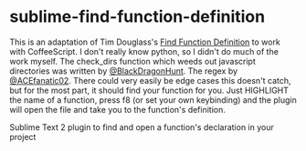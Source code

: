 sublime-find-function-definition
================================

This is an adaptation of Tim Douglass's [Find Function Definition](https://github.com/timdouglas/sublime-find-function-definition) to work with CoffeeScript. I don't really know python, so I didn't do much of the work myself.  The check_dirs function which weeds out javascript directories was written by [@BlackDragonHunt](https://github.com/BlackDragonHunt). The regex by [@ACEfanatic02](https://github.com/ACEfanatic02). There could very easily be edge cases this doesn't catch, but for the most part, it should find your function for you. Just HIGHLIGHT the name of a function, press f8 (or set your own keybinding) and the plugin will open the file and take you to the function's definition.

Sublime Text 2 plugin to find and open a function's declaration in your project

